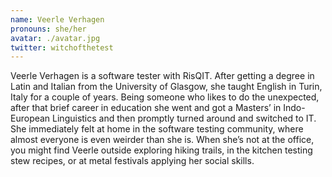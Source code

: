 ```yaml
---
name: Veerle Verhagen
pronouns: she/her
avatar: ./avatar.jpg
twitter: witchofthetest
---
```


Veerle Verhagen is a software tester with RisQIT. After getting a degree in Latin and Italian from the University of Glasgow, she taught English in Turin, Italy for a couple of years. Being someone who likes to do the unexpected, after that brief career in education she went and got a Masters’ in Indo-European Linguistics and then promptly turned around and switched to IT. She immediately felt at home in the software testing community, where almost everyone is even weirder than she is. When she’s not at the office, you might find Veerle outside exploring hiking trails, in the kitchen testing stew recipes, or at metal festivals applying her social skills.
